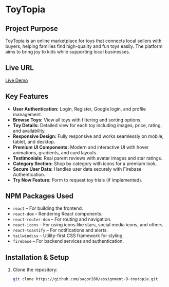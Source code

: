 # ToyTopia

## Project Purpose
ToyTopia is an online marketplace for toys that connects local sellers with buyers, helping families find high-quality and fun toys easily. The platform aims to bring joy to kids while supporting local businesses.

## Live URL
[Live Demo](https://toytopia-website-dbdd4.web.app)

## Key Features
- **User Authentication:** Login, Register, Google login, and profile management.
- **Browse Toys:** View all toys with filtering and sorting options.
- **Toy Details:** Detailed view for each toy including images, price, rating, and availability.
- **Responsive Design:** Fully responsive and works seamlessly on mobile, tablet, and desktop.
- **Premium UI Components:** Modern and interactive UI with hover animations, gradients, and card layouts.
- **Testimonials:** Real parent reviews with avatar images and star ratings.
- **Category Section:** Shop by category with icons for a premium look.
- **Secure User Data:** Handles user data securely with Firebase Authentication.
- **Try Now Feature:** Form to request toy trials (if implemented).

## NPM Packages Used
- `react` – For building the frontend.
- `react-dom` – Rendering React components.
- `react-router-dom` – For routing and navigation.
- `react-icons` – For using icons like stars, social media icons, and others.
- `react-toastify` – For notifications and alerts.
- `tailwindcss` – Utility-first CSS framework for styling.
- `firebase` – For backend services and authentication.

## Installation & Setup
1. Clone the repository:
   ```bash
   git clone https://github.com/sagor280/assignment-9-toytopia.git
